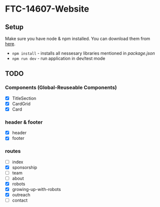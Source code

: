 # FTC-14607-Website

## Setup

Make sure you have node & npm installed. You can download them from [here](https://nodejs.org/en).

- `npm install` - installs all nessesary libraries mentioned in _package.json_
- `npm run dev` - run application in dev/test mode

## TODO

### Components (Global-Reuseable Components)

- [x] TitleSection
- [x] CardGrid
- [x] Card

### header & footer

- [x] header
- [x] footer

### routes

- [ ] index
- [x] sponsorship
- [ ] team
- [ ] about
- [x] robots
- [x] growing-up-with-robots
- [x] outreach
- [ ] contact
